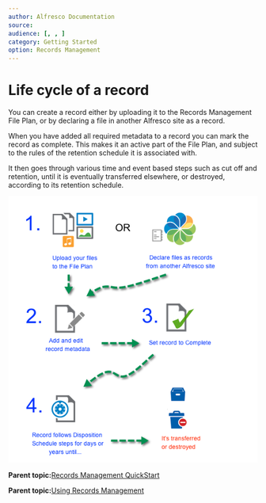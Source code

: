 ```yaml
---
author: Alfresco Documentation
source: 
audience: [, , ]
category: Getting Started
option: Records Management
---
```


# Life cycle of a record

You can create a record either by uploading it to the Records Management File Plan, or by declaring a file in another Alfresco site as a record.

When you have added all required metadata to a record you can mark the record as complete. This makes it an active part of the File Plan, and subject to the rules of the retention schedule it is associated with.

It then goes through various time and event based steps such as cut off and retention, until it is eventually transferred elsewhere, or destroyed, according to its retention schedule.

![Record Lifecycle](../images/record-lifecycle.png)

**Parent topic:**[Records Management QuickStart](../concepts/rm-gs-overview.md)

**Parent topic:**[Using Records Management](../concepts/rm-intro.md)

